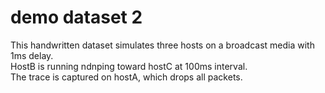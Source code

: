# demo dataset 2

This handwritten dataset simulates three hosts on a broadcast media with 1ms delay.  
HostB is running ndnping toward hostC at 100ms interval.  
The trace is captured on hostA, which drops all packets.

